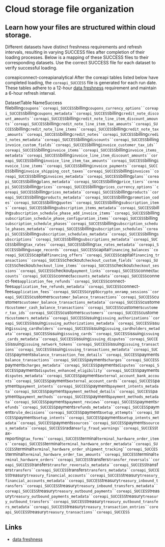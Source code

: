 # Cloud storage file organization

## Learn how your files are structured within cloud storage.

Different datasets have distinct freshness requirements and refresh intervals,
resulting in varying SUCCESS files after completion of their loading processes.
Below is a mapping of these SUCCESS files to their corresponding datasets. Use
the correct SUCCESS file for each dataset to verify successful loading.

coreapiconnect-coreapianalytical
After the coreapi tables listed below have completed loading, the
`coreapi_SUCCESS` file is generated for each run date. These tables adhere to a
12-hour [data
freshness](https://docs.stripe.com/stripe-data/available-data#dataset-freshness)
requirement and maintain a 6-hour refresh interval.

DatasetTable NameSuccess
filebilling`coupons``coreapi_SUCCESS`billing`coupons_currency_options``coreapi_SUCCESS`billing`coupons_metadata``coreapi_SUCCESS`billing`credit_note_discount_amounts``coreapi_SUCCESS`billing`credit_note_line_item_discount_amounts``coreapi_SUCCESS`billing`credit_note_line_item_tax_amounts``coreapi_SUCCESS`billing`credit_note_line_items``coreapi_SUCCESS`billing`credit_note_tax_amounts``coreapi_SUCCESS`billing`credit_notes``coreapi_SUCCESS`billing`credit_notes_metadata``coreapi_SUCCESS`billing`discounts``coreapi_SUCCESS`billing`invoice_custom_fields``coreapi_SUCCESS`billing`invoice_customer_tax_ids``coreapi_SUCCESS`billing`invoice_items``coreapi_SUCCESS`billing`invoice_items_metadata``coreapi_SUCCESS`billing`invoice_line_item_discount_amounts``coreapi_SUCCESS`billing`invoice_line_item_tax_amounts``coreapi_SUCCESS`billing`invoice_line_items``coreapi_SUCCESS`billing`invoice_payments``coreapi_SUCCESS`billing`invoice_shipping_cost_taxes``coreapi_SUCCESS`billing`invoices``coreapi_SUCCESS`billing`invoices_metadata``coreapi_SUCCESS`billing`plans``coreapi_SUCCESS`billing`plans_metadata``coreapi_SUCCESS`billing`price_tiers``coreapi_SUCCESS`billing`prices``coreapi_SUCCESS`billing`prices_currency_options``coreapi_SUCCESS`billing`prices_metadata``coreapi_SUCCESS`billing`products``coreapi_SUCCESS`billing`products_metadata``coreapi_SUCCESS`billing`promotion_codes``coreapi_SUCCESS`billing`quotes``coreapi_SUCCESS`billing`subscription_items``coreapi_SUCCESS`billing`subscription_items_metadata``coreapi_SUCCESS`billing`subscription_schedule_phase_add_invoice_items``coreapi_SUCCESS`billing`subscription_schedule_phase_configuration_items``coreapi_SUCCESS`billing`subscription_schedule_phases``coreapi_SUCCESS`billing`subscription_schedule_phases_metadata``coreapi_SUCCESS`billing`subscription_schedules``coreapi_SUCCESS`billing`subscription_schedules_metadata``coreapi_SUCCESS`billing`subscriptions``coreapi_SUCCESS`billing`subscriptions_metadata``coreapi_SUCCESS`billing`tax_rates``coreapi_SUCCESS`billing`tax_rates_metadata``coreapi_SUCCESS`billing`usage_records``coreapi_SUCCESS`capital`financing_balances``coreapi_SUCCESS`capital`financing_offers``coreapi_SUCCESS`capital`financing_transactions``coreapi_SUCCESS`checkout`checkout_custom_fields``coreapi_SUCCESS`checkout`checkout_line_items``coreapi_SUCCESS`checkout`checkout_sessions``coreapi_SUCCESS`checkout`payment_links``coreapi_SUCCESS`connect`accounts``coreapi_SUCCESS`connect`accounts_metadata``coreapi_SUCCESS`connect-fees`application_fee_refunds``coreapi_SUCCESS`connect-fees`application_fee_refunds_metadata``coreapi_SUCCESS`connect-fees`application_fees``coreapi_SUCCESS`crypto`crypto_onramp_sessions``coreapi_SUCCESS`customers`customer_balance_transactions``coreapi_SUCCESS`customers`customer_balance_transactions_metadata``coreapi_SUCCESS`customers`customer_cash_balance_transactions``coreapi_SUCCESS`customers`customer_tax_ids``coreapi_SUCCESS`customers`customers``coreapi_SUCCESS`customers`customers_metadata``coreapi_SUCCESS`issuing`issuing_authorizations``coreapi_SUCCESS`issuing`issuing_authorizations_metadata``coreapi_SUCCESS`issuing`issuing_cardholders``coreapi_SUCCESS`issuing`issuing_cardholders_metadata``coreapi_SUCCESS`issuing`issuing_cards``coreapi_SUCCESS`issuing`issuing_cards_metadata``coreapi_SUCCESS`issuing`issuing_disputes``coreapi_SUCCESS`issuing`issuing_network_tokens``coreapi_SUCCESS`issuing`issuing_transactions``coreapi_SUCCESS`issuing`issuing_transactions_metadata``coreapi_SUCCESS`payments`balance_transaction_fee_details``coreapi_SUCCESS`payments`balance_transactions``coreapi_SUCCESS`payments`charges``coreapi_SUCCESS`payments`charges_metadata``coreapi_SUCCESS`payments`disputes``coreapi_SUCCESS`payments`disputes_enhanced_eligibility``coreapi_SUCCESS`payments`disputes_metadata``coreapi_SUCCESS`payments`external_account_bank_accounts``coreapi_SUCCESS`payments`external_account_cards``coreapi_SUCCESS`payments`payment_intents``coreapi_SUCCESS`payments`payment_intents_metadata``coreapi_SUCCESS`payments`payment_method_details``coreapi_SUCCESS`payments`payment_methods``coreapi_SUCCESS`payments`payment_methods_metadata``coreapi_SUCCESS`payments`payment_reviews``coreapi_SUCCESS`payments`refunds``coreapi_SUCCESS`payments`refunds_metadata``coreapi_SUCCESS`payments`rule_decisions``coreapi_SUCCESS`payments`setup_attempts``coreapi_SUCCESS`payments`setup_intents``coreapi_SUCCESS`payments`setup_intents_metadata``coreapi_SUCCESS`payments`sources``coreapi_SUCCESS`payments`sources_metadata``coreapi_SUCCESS`radar`early_fraud_warnings``coreapi_SUCCESS`tax-reporting`tax_forms``coreapi_SUCCESS`terminal`terminal_hardware_order_items``coreapi_SUCCESS`terminal`terminal_hardware_order_metadata``coreapi_SUCCESS`terminal`terminal_hardware_order_shipment_tracking``coreapi_SUCCESS`terminal`terminal_hardware_order_tax_amounts``coreapi_SUCCESS`terminal`terminal_hardware_orders``coreapi_SUCCESS`transfers`transfer_reversals``coreapi_SUCCESS`transfers`transfer_reversals_metadata``coreapi_SUCCESS`transfers`transfers``coreapi_SUCCESS`transfers`transfers_metadata``coreapi_SUCCESS`treasury`treasury_financial_accounts``coreapi_SUCCESS`treasury`treasury_financial_accounts_metadata``coreapi_SUCCESS`treasury`treasury_inbound_transfers``coreapi_SUCCESS`treasury`treasury_inbound_transfers_metadata``coreapi_SUCCESS`treasury`treasury_outbound_payments``coreapi_SUCCESS`treasury`treasury_outbound_payments_metadata``coreapi_SUCCESS`treasury`treasury_outbound_transfers``coreapi_SUCCESS`treasury`treasury_outbound_transfers_metadata``coreapi_SUCCESS`treasury`treasury_transaction_entries``coreapi_SUCCESS`treasury`treasury_transactions``coreapi_SUCCESS`

## Links

- [data
freshness](https://docs.stripe.com/stripe-data/available-data#dataset-freshness)